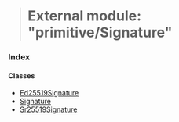 > # External module: "primitive/Signature"

### Index

#### Classes

* [Ed25519Signature](../classes/_primitive_signature_.ed25519signature.md)
* [Signature](../classes/_primitive_signature_.signature.md)
* [Sr25519Signature](../classes/_primitive_signature_.sr25519signature.md)